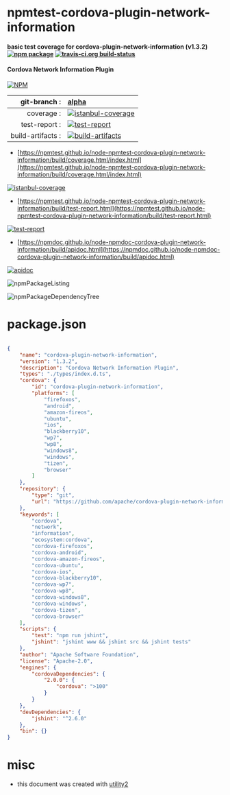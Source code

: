 # npmtest-cordova-plugin-network-information

#### basic test coverage for  cordova-plugin-network-information (v1.3.2)  [![npm package](https://img.shields.io/npm/v/npmtest-cordova-plugin-network-information.svg?style=flat-square)](https://www.npmjs.org/package/npmtest-cordova-plugin-network-information) [![travis-ci.org build-status](https://api.travis-ci.org/npmtest/node-npmtest-cordova-plugin-network-information.svg)](https://travis-ci.org/npmtest/node-npmtest-cordova-plugin-network-information)

#### Cordova Network Information Plugin

[![NPM](https://nodei.co/npm/cordova-plugin-network-information.png?downloads=true&downloadRank=true&stars=true)](https://www.npmjs.com/package/cordova-plugin-network-information)

| git-branch : | [alpha](https://github.com/npmtest/node-npmtest-cordova-plugin-network-information/tree/alpha)|
|--:|:--|
| coverage : | [![istanbul-coverage](https://npmtest.github.io/node-npmtest-cordova-plugin-network-information/build/coverage.badge.svg)](https://npmtest.github.io/node-npmtest-cordova-plugin-network-information/build/coverage.html/index.html)|
| test-report : | [![test-report](https://npmtest.github.io/node-npmtest-cordova-plugin-network-information/build/test-report.badge.svg)](https://npmtest.github.io/node-npmtest-cordova-plugin-network-information/build/test-report.html)|
| build-artifacts : | [![build-artifacts](https://npmtest.github.io/node-npmtest-cordova-plugin-network-information/glyphicons_144_folder_open.png)](https://github.com/npmtest/node-npmtest-cordova-plugin-network-information/tree/gh-pages/build)|

- [https://npmtest.github.io/node-npmtest-cordova-plugin-network-information/build/coverage.html/index.html](https://npmtest.github.io/node-npmtest-cordova-plugin-network-information/build/coverage.html/index.html)

[![istanbul-coverage](https://npmtest.github.io/node-npmtest-cordova-plugin-network-information/build/screenCapture.buildCi.browser.%252Ftmp%252Fbuild%252Fcoverage.lib.html.png)](https://npmtest.github.io/node-npmtest-cordova-plugin-network-information/build/coverage.html/index.html)

- [https://npmtest.github.io/node-npmtest-cordova-plugin-network-information/build/test-report.html](https://npmtest.github.io/node-npmtest-cordova-plugin-network-information/build/test-report.html)

[![test-report](https://npmtest.github.io/node-npmtest-cordova-plugin-network-information/build/screenCapture.buildCi.browser.%252Ftmp%252Fbuild%252Ftest-report.html.png)](https://npmtest.github.io/node-npmtest-cordova-plugin-network-information/build/test-report.html)

- [https://npmdoc.github.io/node-npmdoc-cordova-plugin-network-information/build/apidoc.html](https://npmdoc.github.io/node-npmdoc-cordova-plugin-network-information/build/apidoc.html)

[![apidoc](https://npmdoc.github.io/node-npmdoc-cordova-plugin-network-information/build/screenCapture.buildCi.browser.%252Ftmp%252Fbuild%252Fapidoc.html.png)](https://npmdoc.github.io/node-npmdoc-cordova-plugin-network-information/build/apidoc.html)

![npmPackageListing](https://npmtest.github.io/node-npmtest-cordova-plugin-network-information/build/screenCapture.npmPackageListing.svg)

![npmPackageDependencyTree](https://npmtest.github.io/node-npmtest-cordova-plugin-network-information/build/screenCapture.npmPackageDependencyTree.svg)



# package.json

```json

{
    "name": "cordova-plugin-network-information",
    "version": "1.3.2",
    "description": "Cordova Network Information Plugin",
    "types": "./types/index.d.ts",
    "cordova": {
        "id": "cordova-plugin-network-information",
        "platforms": [
            "firefoxos",
            "android",
            "amazon-fireos",
            "ubuntu",
            "ios",
            "blackberry10",
            "wp7",
            "wp8",
            "windows8",
            "windows",
            "tizen",
            "browser"
        ]
    },
    "repository": {
        "type": "git",
        "url": "https://github.com/apache/cordova-plugin-network-information"
    },
    "keywords": [
        "cordova",
        "network",
        "information",
        "ecosystem:cordova",
        "cordova-firefoxos",
        "cordova-android",
        "cordova-amazon-fireos",
        "cordova-ubuntu",
        "cordova-ios",
        "cordova-blackberry10",
        "cordova-wp7",
        "cordova-wp8",
        "cordova-windows8",
        "cordova-windows",
        "cordova-tizen",
        "cordova-browser"
    ],
    "scripts": {
        "test": "npm run jshint",
        "jshint": "jshint www && jshint src && jshint tests"
    },
    "author": "Apache Software Foundation",
    "license": "Apache-2.0",
    "engines": {
        "cordovaDependencies": {
            "2.0.0": {
                "cordova": ">100"
            }
        }
    },
    "devDependencies": {
        "jshint": "^2.6.0"
    },
    "bin": {}
}
```



# misc
- this document was created with [utility2](https://github.com/kaizhu256/node-utility2)
